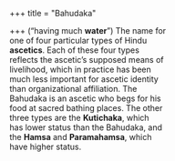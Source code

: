 +++
title = "Bahudaka"

+++
(“having much **water**”) The name for  
one of four particular types of Hindu  
**ascetics**. Each of these four types  
reflects the ascetic’s supposed means of  
livelihood, which in practice has been  
much less important for ascetic identity  
than organizational affiliation. The  
Bahudaka is an ascetic who begs for his  
food at sacred bathing places. The other  
three types are the **Kutichaka**, which  
has lower status than the Bahudaka, and  
the **Hamsa** and **Paramahamsa**, which  
have higher status.